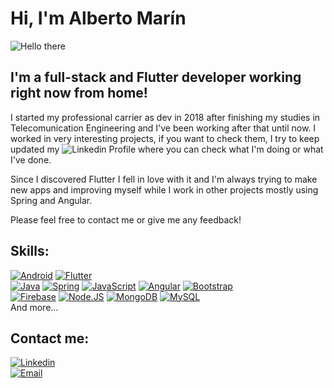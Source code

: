 # Hi, I'm Alberto Marín

![Hello there](https://media.giphy.com/media/Nx0rz3jtxtEre/giphy.gif)

## I'm a full-stack and Flutter developer working right now from home!

I started my professional carrier as dev in 2018 after finishing my studies in Telecomunication Engineering and I've been working after that until now. I worked in very interesting projects, if you want to check them, I try to keep updated my ![Linkedin Profile](https://www.linkedin.com/in/alberto-mar%C3%ADn-gonz%C3%A1lez-99349098/) where you can check what I'm doing or what I've done.

Since I discovered Flutter I fell in love with it and I'm always trying to make new apps and improving myself while I work in other projects mostly using Spring and Angular.

Please feel free to contact me or give me any feedback!

## Skills:
[![Android](https://img.shields.io/badge/Android-3DDC84?style=for-the-badge&logo=android&logoColor=white&labelColor=101010)]()
[![Flutter](https://img.shields.io/badge/Flutter-02569B?style=for-the-badge&logo=flutter&logoColor=white)]()
</br>
[![Java](https://img.shields.io/badge/Java-007396?style=for-the-badge&logo=java&logoColor=white&labelColor=101010)]()
[![Spring](https://img.shields.io/badge/Spring-6DB33F?style=for-the-badge&logo=spring&logoColor=white)]()
[![JavaScript](https://img.shields.io/badge/JavaScript-F7DF1E?style=for-the-badge&logo=javascript&logoColor=white&labelColor=101010)]()
[![Angular](https://img.shields.io/badge/Angular-DD0031?style=for-the-badge&logo=angular&logoColor=whit)]()
[![Bootstrap](https://img.shields.io/badge/Bootstrap-563D7C?style=for-the-badge&logo=bootstrap&logoColor=white)]()
</br>
[![Firebase](https://img.shields.io/badge/Firebase-FFCA28?style=for-the-badge&logo=firebase&logoColor=white&labelColor=101010)]()
[![Node.JS](https://img.shields.io/badge/Node.JS-339933?style=for-the-badge&logo=node.js&logoColor=white&labelColor=101010)]()
[![MongoDB](https://img.shields.io/badge/MongoDB-47A248?style=for-the-badge&logo=mongodb&logoColor=white&labelColor=101010)]()
[![MySQL](https://img.shields.io/badge/MySQL-4479A1?style=for-the-badge&logo=mysql&logoColor=white&labelColor=101010)]()
</br>
And more...

## Contact me:
[![Linkedin](https://img.shields.io/badge/LinkedIn-0077B5?style=for-the-badge&logo=linkedin&logoColor=white)](https://www.linkedin.com/in/alberto-mar%C3%ADn-gonz%C3%A1lez-99349098/)
</br>
[![Email](https://img.shields.io/badge/alberx1965@gmail.com-my_personal_email_-D14836?style=for-the-badge&logo=gmail&logoColor=white&labelColor=101010)](mailto:alberx1965@gmail.com)

<!--
**amarin95/amarin95** is a ✨ _special_ ✨ repository because its `README.md` (this file) appears on your GitHub profile.

Here are some ideas to get you started:

- 🔭 I’m currently working on ...
- 🌱 I’m currently learning ...
- 👯 I’m looking to collaborate on ...
- 🤔 I’m looking for help with ...
- 💬 Ask me about ...
- 📫 How to reach me: ...
- 😄 Pronouns: ...
- ⚡ Fun fact: ...
-->
